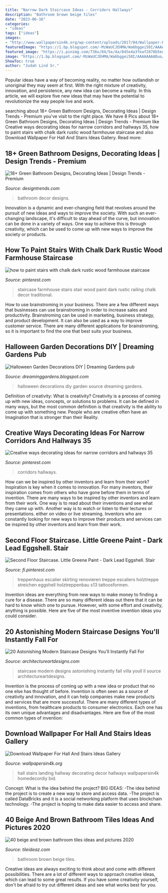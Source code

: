 ```yaml
---
title: "Narrow Dark Staircase Ideas - Corridors Hallways"
description: "Bathroom brown beige tiles"
date: "2023-06-16"
categories:
- "ideas"
tags: ["ideas"]
images:
- "http://www.wallpapersin4k.org/wp-content/uploads/2017/04/Wallpaper-For-Hall-And-Stairs-Ideas-23.jpg"
featuredImage: "https://1.bp.blogspot.com/-MzWaUCJEHMA/Wa6bggei50I/AAAAAAAADuo/5AGUQruMu281AWVuJUMXQyRDiGpIuc4NACLcBGAs/s1600/Simple%2BFall%2BDecorating%2BIdea.jpg"
featured_image: "https://i.pinimg.com/736x/84/5e/4a/845e4a3feaf2878b5ee98587207204b9.jpg"
image: "https://1.bp.blogspot.com/-MzWaUCJEHMA/Wa6bggei50I/AAAAAAAADuo/5AGUQruMu281AWVuJUMXQyRDiGpIuc4NACLcBGAs/s1600/Simple%2BFall%2BDecorating%2BIdea.jpg"
ShowToc: true
author: "Judah Lind Sr."
---
```



Popular ideas have a way of becoming reality, no matter how outlandish or unoriginal they may seem at first. With the right mixture of creativity, innovation, and persistence, any new idea can become a reality. In this article, we will explore five new ideas that may have the potential to revolutionize the way people live and work.

	

		
searching about 18+ Green Bathroom Designs, Decorating Ideas | Design Trends - Premium you've visit to the right place. We have 8 Pics about 18+ Green Bathroom Designs, Decorating Ideas | Design Trends - Premium like Creative ways decorating ideas for narrow corridors and hallways 35, how to paint stairs with chalk dark rustic wood farmhouse staircase and also Download Wallpaper For Hall And Stairs Ideas Gallery. Read more:
		
    
## 18+ Green Bathroom Designs, Decorating Ideas | Design Trends - Premium

<img loading=lazy src="https://images.designtrends.com/wp-content/uploads/2016/01/03091657/Green-Bathroom-Decor-Ideas.jpg" onerror="this.onerror=null;this.src='https://tse1.mm.bing.net/th?id=OIP.WR3xqWmg2d78zApgawlJJAHaJ4&amp;pid=15.1';" alt="18+ Green Bathroom Designs, Decorating Ideas | Design Trends - Premium">

_Source: designtrends.com_

>bathroom decor designs. 

	

Innovation is a dynamic and ever-changing field that revolves around the pursuit of new ideas and ways to improve the society. With such an ever-changing landscape, it's difficult to stay ahead of the curve, but innovation can be done in a variety of ways. One way to achieve this is through creativity, which can be used to come up with new ways to improve the society or products.

    
## How To Paint Stairs With Chalk Dark Rustic Wood Farmhouse Staircase

<img loading=lazy src="https://i.pinimg.com/736x/9b/50/8b/9b508b4c367559b3bde684f66e73aee7.jpg" onerror="this.onerror=null;this.src='https://tse1.mm.bing.net/th?id=OIP.3yxP8GbkRyTv28erVTpdYwHaLH&amp;pid=15.1';" alt="how to paint stairs with chalk dark rustic wood farmhouse staircase">

_Source: pinterest.com_

>staircase farmhouse stairs stair wood paint dark rustic railing chalk decor traditional. 

	

How to use brainstroming in your business.
There are a few different ways that businesses can use brainstroming in order to increase sales and productivity. Brainstroming can be used in marketing, business strategy, and product development. It can also be used as a way to improve customer service. There are many different applications for brainstroming, so it is important to find the one that best suits your business.

    
## Halloween Garden Decorations DIY | Dreaming Gardens Pub

<img loading=lazy src="https://1.bp.blogspot.com/-MzWaUCJEHMA/Wa6bggei50I/AAAAAAAADuo/5AGUQruMu281AWVuJUMXQyRDiGpIuc4NACLcBGAs/s1600/Simple%2BFall%2BDecorating%2BIdea.jpg" onerror="this.onerror=null;this.src='https://tse1.mm.bing.net/th?id=OIP.zOevOuke3rGtAtbQQbfx8gHaLH&amp;pid=15.1';" alt="Halloween Garden Decorations DIY | Dreaming Gardens pub">

_Source: dreaminggardens.blogspot.com_

>halloween decorations diy garden source dreaming gardens. 

	

Definition of creativity: What is creativity?
Creativity is a process of coming up with new ideas, concepts, or solutions to problems. It can be defined in many ways, but the most common definition is that creativity is the ability to come up with something new. People who are creative often have an Imagination that is stronger than their Reality.

    
## Creative Ways Decorating Ideas For Narrow Corridors And Hallways 35

<img loading=lazy src="https://i.pinimg.com/736x/84/5e/4a/845e4a3feaf2878b5ee98587207204b9.jpg" onerror="this.onerror=null;this.src='https://tse4.mm.bing.net/th?id=OIP.L0sqnlPJMDCiJSwwk7oNrAHaLH&amp;pid=15.1';" alt="Creative ways decorating ideas for narrow corridors and hallways 35">

_Source: pinterest.com_

>corridors hallways. 

	

How can we be inspired by other inventors and learn from their work?
Inspiration is key when it comes to innovation. For many inventors, their inspiration comes from others who have gone before them in terms of invention. There are many ways to be inspired by other inventors and learn from their work. One way is to read about their inventions and see what they came up with. Another way is to watch or listen to their lectures or presentations. either on video or live streaming. Inventors who are constantly looking for new ways to improve their products and services can be inspired by other inventors and learn from their work.

    
## Second Floor Staircase. Little Greene Paint - Dark Lead Eggshell. Stair

<img loading=lazy src="https://i.pinimg.com/736x/68/67/60/686760314636e882b7f2e0680c5622cf.jpg" onerror="this.onerror=null;this.src='https://tse3.mm.bing.net/th?id=OIP.OMVE3PHba58iTyOVLpfDuAHaJ6&amp;pid=15.1';" alt="Second Floor Staircase. Little Greene Paint - Dark Lead Eggshell. Stair">

_Source: fi.pinterest.com_

>treppenhaus escalier skirting renovieren treppe escaliers holztreppe streichen eggshell holztreppenbau s13 tattoosformen. 

	

Invention ideas are everything from new ways to make money to finding a cure for a disease. There are so many different ideas out there that it can be hard to know which one to pursue. However, with some effort and creativity, anything is possible. Here are five of the most inventive invention ideas you could consider.

    
## 20 Astonishing Modern Staircase Designs You&#039;ll Instantly Fall For

<img loading=lazy src="https://www.architectureartdesigns.com/wp-content/uploads/2016/06/20-Astonishing-Modern-Staircase-Designs-Youll-Instantly-Fall-For-13.jpg" onerror="this.onerror=null;this.src='https://tse4.mm.bing.net/th?id=OIP.9tGu3XuAjt2zaFiqf-blhQHaE8&amp;pid=15.1';" alt="20 Astonishing Modern Staircase Designs You&#039;ll Instantly Fall For">

_Source: architectureartdesigns.com_

>staircase modern designs astonishing instantly fall villa youll ll source architectureartdesigns. 

	

Invention is the process of coming up with a new idea or product that no one else has thought of before. Invention is often seen as a source of creativity and innovation, and it can help companies make new products and services that are more successful. There are many different types of inventions, from healthcare products to consumer electronics. Each one has its own unique advantages and disadvantages. Here are five of the most common types of invention: 

    
## Download Wallpaper For Hall And Stairs Ideas Gallery

<img loading=lazy src="http://www.wallpapersin4k.org/wp-content/uploads/2017/04/Wallpaper-For-Hall-And-Stairs-Ideas-23.jpg" onerror="this.onerror=null;this.src='https://tse4.mm.bing.net/th?id=OIP.49Gy3pfHP1fAcxoXIfEuDwHaJ4&amp;pid=15.1';" alt="Download Wallpaper For Hall And Stairs Ideas Gallery">

_Source: wallpapersin4k.org_

>hall stairs landing hallway decorating decor hallways wallpapersin4k homedecordiy bid. 

	

Concept: What is the idea behind the project?
BIG IDEAS: 
-The idea behind the project is to create a new way to store and access data. 
-The project is called DataBricks and it is a social networking platform that uses blockchain technology. 
-The project is hoping to make data easier to access and share.

    
## 40 Beige And Brown Bathroom Tiles Ideas And Pictures 2020

<img loading=lazy src="https://www.tileideaz.com/wp-content/uploads/2015/03/beige_and_brown_bathroom_tiles_2.jpg" onerror="this.onerror=null;this.src='https://tse1.mm.bing.net/th?id=OIP.pSwBXm7Kiy0WnBv3607wUgHaJ4&amp;pid=15.1';" alt="40 beige and brown bathroom tiles ideas and pictures 2020">

_Source: tileideaz.com_

>bathroom brown beige tiles. 

	

Creative ideas are always exciting to think about and come with different possibilities. There are a lot of different ways to approach creative ideas, which can lead to some great results. If you have some creativity yourself, don't be afraid to try out different ideas and see what works best for you.

